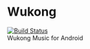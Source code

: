 # Wukong
[![Build Status](https://travis-ci.org/GyrosWorkshop/WukongAndroid.svg?branch=master)](https://travis-ci.org/GyrosWorkshop/WukongAndroid)    
Wukong Music for Android
